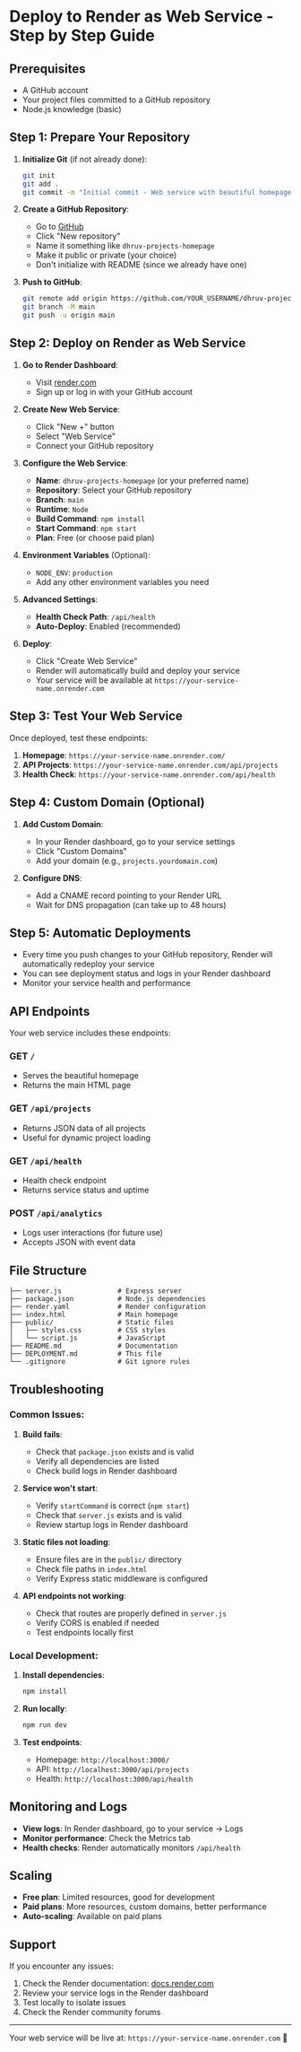 # Deploy to Render as Web Service - Step by Step Guide

## Prerequisites
- A GitHub account
- Your project files committed to a GitHub repository
- Node.js knowledge (basic)

## Step 1: Prepare Your Repository

1. **Initialize Git** (if not already done):
   ```bash
   git init
   git add .
   git commit -m "Initial commit - Web service with beautiful homepage"
   ```

2. **Create a GitHub Repository**:
   - Go to [GitHub](https://github.com)
   - Click "New repository"
   - Name it something like `dhruv-projects-homepage`
   - Make it public or private (your choice)
   - Don't initialize with README (since we already have one)

3. **Push to GitHub**:
   ```bash
   git remote add origin https://github.com/YOUR_USERNAME/dhruv-projects-homepage.git
   git branch -M main
   git push -u origin main
   ```

## Step 2: Deploy on Render as Web Service

1. **Go to Render Dashboard**:
   - Visit [render.com](https://render.com)
   - Sign up or log in with your GitHub account

2. **Create New Web Service**:
   - Click "New +" button
   - Select "Web Service"
   - Connect your GitHub repository

3. **Configure the Web Service**:
   - **Name**: `dhruv-projects-homepage` (or your preferred name)
   - **Repository**: Select your GitHub repository
   - **Branch**: `main`
   - **Runtime**: `Node`
   - **Build Command**: `npm install`
   - **Start Command**: `npm start`
   - **Plan**: Free (or choose paid plan)

4. **Environment Variables** (Optional):
   - `NODE_ENV`: `production`
   - Add any other environment variables you need

5. **Advanced Settings**:
   - **Health Check Path**: `/api/health`
   - **Auto-Deploy**: Enabled (recommended)

6. **Deploy**:
   - Click "Create Web Service"
   - Render will automatically build and deploy your service
   - Your service will be available at `https://your-service-name.onrender.com`

## Step 3: Test Your Web Service

Once deployed, test these endpoints:

1. **Homepage**: `https://your-service-name.onrender.com/`
2. **API Projects**: `https://your-service-name.onrender.com/api/projects`
3. **Health Check**: `https://your-service-name.onrender.com/api/health`

## Step 4: Custom Domain (Optional)

1. **Add Custom Domain**:
   - In your Render dashboard, go to your service settings
   - Click "Custom Domains"
   - Add your domain (e.g., `projects.yourdomain.com`)

2. **Configure DNS**:
   - Add a CNAME record pointing to your Render URL
   - Wait for DNS propagation (can take up to 48 hours)

## Step 5: Automatic Deployments

- Every time you push changes to your GitHub repository, Render will automatically redeploy your service
- You can see deployment status and logs in your Render dashboard
- Monitor your service health and performance

## API Endpoints

Your web service includes these endpoints:

### GET `/`
- Serves the beautiful homepage
- Returns the main HTML page

### GET `/api/projects`
- Returns JSON data of all projects
- Useful for dynamic project loading

### GET `/api/health`
- Health check endpoint
- Returns service status and uptime

### POST `/api/analytics`
- Logs user interactions (for future use)
- Accepts JSON with event data

## File Structure

```
├── server.js              # Express server
├── package.json           # Node.js dependencies
├── render.yaml            # Render configuration
├── index.html             # Main homepage
├── public/                # Static files
│   ├── styles.css         # CSS styles
│   └── script.js          # JavaScript
├── README.md              # Documentation
├── DEPLOYMENT.md          # This file
└── .gitignore             # Git ignore rules
```

## Troubleshooting

### Common Issues:

1. **Build fails**:
   - Check that `package.json` exists and is valid
   - Verify all dependencies are listed
   - Check build logs in Render dashboard

2. **Service won't start**:
   - Verify `startCommand` is correct (`npm start`)
   - Check that `server.js` exists and is valid
   - Review startup logs in Render dashboard

3. **Static files not loading**:
   - Ensure files are in the `public/` directory
   - Check file paths in `index.html`
   - Verify Express static middleware is configured

4. **API endpoints not working**:
   - Check that routes are properly defined in `server.js`
   - Verify CORS is enabled if needed
   - Test endpoints locally first

### Local Development:

1. **Install dependencies**:
   ```bash
   npm install
   ```

2. **Run locally**:
   ```bash
   npm run dev
   ```

3. **Test endpoints**:
   - Homepage: `http://localhost:3000/`
   - API: `http://localhost:3000/api/projects`
   - Health: `http://localhost:3000/api/health`

## Monitoring and Logs

- **View logs**: In Render dashboard, go to your service → Logs
- **Monitor performance**: Check the Metrics tab
- **Health checks**: Render automatically monitors `/api/health`

## Scaling

- **Free plan**: Limited resources, good for development
- **Paid plans**: More resources, custom domains, better performance
- **Auto-scaling**: Available on paid plans

## Support

If you encounter any issues:
1. Check the Render documentation: [docs.render.com](https://docs.render.com)
2. Review your service logs in the Render dashboard
3. Test locally to isolate issues
4. Check the Render community forums

---

Your web service will be live at: `https://your-service-name.onrender.com` 🚀 